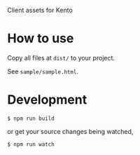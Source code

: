 Client assets for Kento

# How to use

Copy all files at `dist/` to your project.

See `sample/sample.html`.

# Development

```
$ npm run build
```

or get your source changes being watched,

```
$ npm run watch
```
